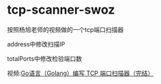 # tcp-scanner-swoz

按照杨旭老师的视频做的一个tcp端口扫描器

address中修改扫描IP

totalPorts中修改检验端口数

视频:[Go语言（Golang）编写 TCP 端口扫描器（完结）](https://www.bilibili.com/video/BV13K4y1a7dt/?share_source=copy_web&vd_source=7059af6025193fa5e7dcc651cdb05dea)
